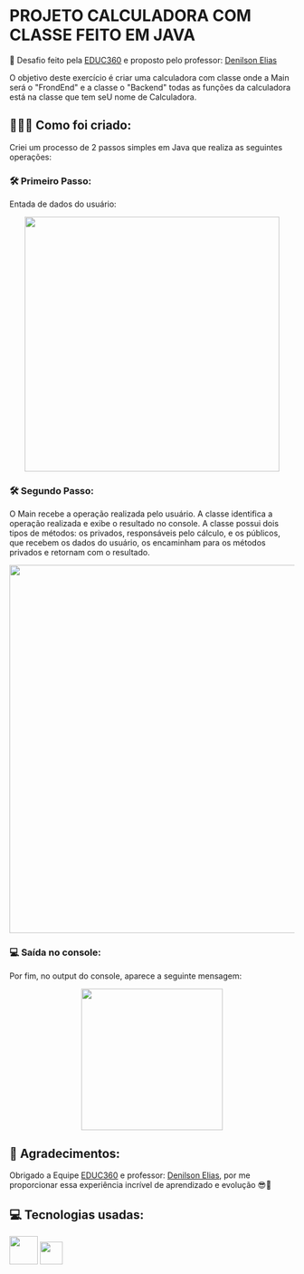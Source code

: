 # PROJETO CALCULADORA COM CLASSE FEITO EM JAVA
 📌 Desafio feito pela [EDUC360](https://www.linkedin.com/company/educ360°/) e proposto pelo professor: [Denilson Elias](https://www.linkedin.com/in/denilsonbitit/)

 O objetivo deste exercício é criar uma calculadora com classe onde a Main será o "FrondEnd" e a classe o "Backend" todas as funções da calculadora está na classe que tem seU nome de Calculadora.
 
 ## 📝👨‍💻 Como foi criado:
Criei um processo de 2 passos simples em Java que realiza as seguintes operações:

###  **🛠️ Primeiro Passo:**
Entada de dados do usuário:
<div align="center">
<img src="https://github.com/EzauLira/projeto-calculadora-com-classe/assets/149651629/f2e1c982-504e-4169-840f-8fd026f56676" height="450" />
</div>

### **🛠️ Segundo Passo:**
O Main recebe a operação realizada pelo usuário. A classe identifica a operação realizada e exibe o resultado no console. 
A classe possui dois tipos de métodos: os privados, responsáveis pelo cálculo, e os públicos, que recebem os dados do usuário, os encaminham para os métodos privados e retornam com o resultado.
<div align="center">
<img src="https://github.com/EzauLira/projeto-calculadora-com-classe/assets/149651629/60014442-0ab5-4d1b-bd36-0967860ba705" height="650" />
</div>

### 💻 Saída no console:
Por fim, no output do console, aparece a seguinte mensagem:
<div align="center">
<img src="https://github.com/EzauLira/projeto-calculadora-com-classe/assets/149651629/35035f6b-c152-4225-8154-99380df2e22a" height="250" />
</div>

## 🤝 Agradecimentos:
Obrigado a Equipe [EDUC360](https://www.linkedin.com/company/educ360°/) e professor: [Denilson Elias](https://www.linkedin.com/in/denilsonbitit/), por me proporcionar essa experiência incrível de aprendizado e evolução 😎🤝

## 💻 Tecnologias usadas: 
<img src="https://cdn.jsdelivr.net/gh/devicons/devicon/icons/java/java-original-wordmark.svg" width="50" height="50" />    <img src="https://github.com/EzauLira/projeto-calculadora/assets/149651629/7987af68-14ef-4c14-8242-e45a6f476582" width="40" height="40" />
